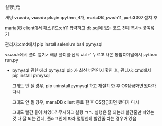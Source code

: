 ﻿실행방법

세팅
vscode, vscode plugin::python_4개, mariaDB_pw:ch11_port:3307 설치 후

mariaDB client에서 패스워드:ch11 입력하고
db.sql에 있는 코드 전체 복사> 붙여넣기

관리자::cmd에서
pip install selenium bs4 pymysql

vscode에서
폴더 열기> 해당 폴더를 선택
ctrl+` 누르고 나온 통합터미널에서 python run.py

- pymysql 관련 에러
pymysql	pip 가 최신 버전인지 확인 후,
	관리자::cmd에서
	pip install pymysql
	
	그래도 안 될 경우, pip uninstall pymysql
	하고 재설치
	한 후  OS잠금화면 봤다가 다시
	
	그래도 안 될 경우, mariaDB client 종료
	한 후 OS잠금화면 봤다가 다시
	
	그래도 빨간 줄이 쳐있다?
	무시하고 실행 ㄱㄱ. 실행은 잘 되는데 빨간줄만 쳐있는 것
	다 잘 되는 건데, 플러그인에 따라 멀쩡한데 빨간줄 치는 경우가 있음
